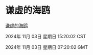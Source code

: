 # 谦虚的海鸥
[谦虚的海鸥](http://219.139.197.74:56308/qxdho/course/base/hotlink/index.php)

2024年 11月 03日 星期日 15:20:02 CST

2024年 11月 03日 星期日 07:20:02 GMT
